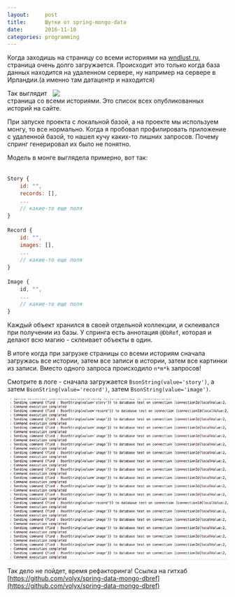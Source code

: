 ```yaml
---
layout:     post
title:      Шутки от spring-mongo-data
date:       2016-11-10
categories: programming
---
```


Когда заходишь на страницу со всеми историями на [wndlust.ru](http://wndlust.ru), страница очень долго загружается. Происходит это только когда база данных находится на удаленном сервере, ну например на сервере в Ирландии.(а именно там датацентр и находится)

<img src="/images/wanderlust-stories.png" width="400px" style="float: right;" />

Так выглядит страница со всеми историями. Это список всех опубликованных историй на сайте.

При запуске проекта с локальной базой, а на проекте мы используем монгу, то все нормально. Когда я пробовал профилировать приложение с удаленной базой, то нашел кучу каких-то лишних запросов. Почему спринг генерировал их было не понятно.

Модель в монге выглядела примерно, вот так:

```javascript

Story {
	id: "",
	records: [],
	...
	// какие-то еще поля
}

Record {
	id: "",
	images: [],
	...
	// какие-то еще поля
}

Image {
	id, "",
	...
	// какие-то еще поля
}
```

Каждый объект хранился в своей отдельной коллекции, и склеивался при получении из базы.
У спринга есть аннотация `@DbRef`, которая и делают всю магию - склеивает объекты в один.

В итоге когда при загрузке страницы со всеми историям сначала загружась все истории, затем все записи в истории, затем все картинки из записи. Вместо одного запроса происходило `n*m*k` запросов! 

Смотрите в логе - сначала загружается `BsonString(value='story')`, а затем `BsonString(value='record')`, затем `BsonString(value='image')`.

![mongo-data](/images/mongo-data.png)

Так дело не пойдет, время рефакторинга! Ссылка на гитхаб [https://github.com/volyx/spring-data-mongo-dbref](https://github.com/volyx/spring-data-mongo-dbref)

